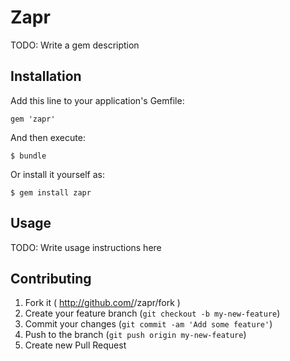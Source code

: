 # Zapr

TODO: Write a gem description

## Installation

Add this line to your application's Gemfile:

    gem 'zapr'

And then execute:

    $ bundle

Or install it yourself as:

    $ gem install zapr

## Usage

TODO: Write usage instructions here

## Contributing

1. Fork it ( http://github.com/<my-github-username>/zapr/fork )
2. Create your feature branch (`git checkout -b my-new-feature`)
3. Commit your changes (`git commit -am 'Add some feature'`)
4. Push to the branch (`git push origin my-new-feature`)
5. Create new Pull Request
